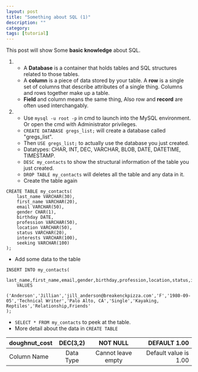 ```yaml
---
layout: post
title: "Something about SQL (1)"
description: ""
category: 
tags: [tutorial]
---
```


This post will show Some __basic knowledge__ about SQL.

1. * A __Database__ is a container that holds tables and SQL structures related to those tables.
   * A __column__ is a piece of data stored by your table. A __row__ is a single set of columns that describe attributes of a single thing. Columns and rows together make up a table.
   * __Field__ and column means the same thing, Also row and __record__ are often used interchangably.


2. * Use `mysql -u root -p` in cmd to launch into the MySQL environment. Or open the cmd with Administrator privileges.
   * `CREATE DATABASE gregs_list;` will create a database called "gregs_list".
   * Then `USE gregs_list;` to actually use the database you just created.
   * Datatypes: CHAR, INT, DEC, VARCHAR, BLOB, DATE, DATETIME, TIMESTAMP.
   * `DESC my_contacts` to show the structural information of the table you just created.
   * `DROP TABLE my_contacts` will deletes all the table and any data in it.
   * Create the table again

```
CREATE TABLE my_contacts(
    last_name VARCHAR(30),
    first_name VARCHAR(20),
    email VARCHAR(50),
    gender CHAR(1),
    birthday DATE,
    profession VARCHAR(50),
    location VARCHAR(50),
    status VARCHAR(20),
    interests VARCHAR(100),
    seeking VARCHAR(100)
);
```
   * Add some data to the table
 
```
INSERT INTO my_contacts(
    last_name,first_name,email,gender,birthday,profession,location,status,interests,seeking)
    VALUES 
    ('Anderson','Jillian','jill_anderson@breakenckpizza.com','F','1980-09-05','Technical Writer','Palo Alto, CA','Single','Kayaking, Reptiles','Relationship,Friends'
);
```
   * `SELECT * FROM my_contacts` to peek at the table.
   * More detail about the data in `CREATE TABLE`
 
|doughnut_cost |DEC(3,2) |NOT NULL          |DEFAULT 1.00         |
|--------------|:-------:|:----------------:|--------------------:|
|Column Name   |Data Type|Cannot leave empty|Default value is 1.00|





